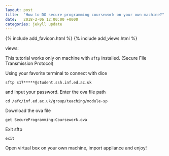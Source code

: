 ```yaml
---
layout: post
title:  "How to DO secure programming coursework on your own machine?"
date:   2018-2-06 12:00:00 +0000
categories: jekyll update
---
```


{% include add_favicon.html %}
{% include add_views.html %}

<span id="busuanzi_container_page_pv">
   views: <span id="busuanzi_value_page_pv"></span>
</span>

This tutorial works only on machine with `sftp` installed. (Secure File Transmission Protocol)

Using your favorite terminal to connect with dice

`sftp s17*****@student.ssh.inf.ed.ac.uk`

and input your password.
Enter the ova file path

`cd /afc/inf.ed.ac.uk/group/teaching/module-sp`

Download the ova file

`get SecureProgramming-Coursework.ova`

Exit sftp

`exit`

Open virtual box on your own machine, import appliance and enjoy!